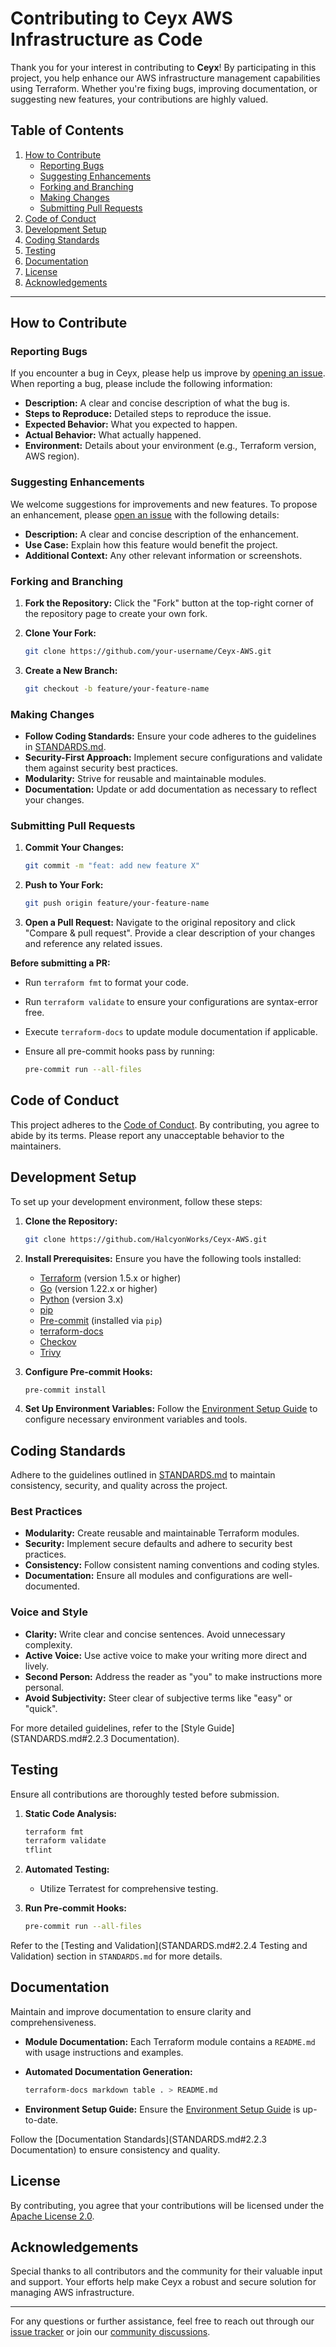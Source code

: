 # Contributing to Ceyx AWS Infrastructure as Code

Thank you for your interest in contributing to **Ceyx**! By participating in this project, you help enhance our AWS infrastructure management capabilities using Terraform. Whether you're fixing bugs, improving documentation, or suggesting new features, your contributions are highly valued.

## Table of Contents

1. [How to Contribute](#how-to-contribute)
   - [Reporting Bugs](#reporting-bugs)
   - [Suggesting Enhancements](#suggesting-enhancements)
   - [Forking and Branching](#forking-and-branching)
   - [Making Changes](#making-changes)
   - [Submitting Pull Requests](#submitting-pull-requests)
2. [Code of Conduct](#code-of-conduct)
3. [Development Setup](#development-setup)
4. [Coding Standards](#coding-standards)
5. [Testing](#testing)
6. [Documentation](#documentation)
7. [License](#license)
8. [Acknowledgements](#acknowledgements)

---

## How to Contribute

### Reporting Bugs

If you encounter a bug in Ceyx, please help us improve by [opening an issue](https://github.com/HalcyonWorks/Ceyx-AWS/issues). When reporting a bug, please include the following information:

- **Description:** A clear and concise description of what the bug is.
- **Steps to Reproduce:** Detailed steps to reproduce the issue.
- **Expected Behavior:** What you expected to happen.
- **Actual Behavior:** What actually happened.
- **Environment:** Details about your environment (e.g., Terraform version, AWS region).

### Suggesting Enhancements

We welcome suggestions for improvements and new features. To propose an enhancement, please [open an issue](https://github.com/HalcyonWorks/Ceyx-AWS/issues) with the following details:

- **Description:** A clear and concise description of the enhancement.
- **Use Case:** Explain how this feature would benefit the project.
- **Additional Context:** Any other relevant information or screenshots.

### Forking and Branching

1. **Fork the Repository:** Click the "Fork" button at the top-right corner of the repository page to create your own fork.
2. **Clone Your Fork:**

   ```bash
   git clone https://github.com/your-username/Ceyx-AWS.git
   ```

3. **Create a New Branch:**

   ```bash
   git checkout -b feature/your-feature-name
   ```

### Making Changes

- **Follow Coding Standards:** Ensure your code adheres to the guidelines in [STANDARDS.md](STANDARDS.md).
- **Security-First Approach:** Implement secure configurations and validate them against security best practices.
- **Modularity:** Strive for reusable and maintainable modules.
- **Documentation:** Update or add documentation as necessary to reflect your changes.

### Submitting Pull Requests

1. **Commit Your Changes:**

   ```bash
   git commit -m "feat: add new feature X"
   ```

2. **Push to Your Fork:**

   ```bash
   git push origin feature/your-feature-name
   ```

3. **Open a Pull Request:** Navigate to the original repository and click "Compare & pull request". Provide a clear description of your changes and reference any related issues.

**Before submitting a PR:**

- Run `terraform fmt` to format your code.
- Run `terraform validate` to ensure your configurations are syntax-error free.
- Execute `terraform-docs` to update module documentation if applicable.
- Ensure all pre-commit hooks pass by running:

  ```bash
  pre-commit run --all-files
  ```

## Code of Conduct

This project adheres to the [Code of Conduct](CODE_OF_CONDUCT.md). By contributing, you agree to abide by its terms. Please report any unacceptable behavior to the maintainers.

## Development Setup

To set up your development environment, follow these steps:

1. **Clone the Repository:**

   ```bash
   git clone https://github.com/HalcyonWorks/Ceyx-AWS.git
   ```

2. **Install Prerequisites:**
   Ensure you have the following tools installed:
   - [Terraform](https://www.terraform.io/downloads) (version 1.5.x or higher)
   - [Go](https://golang.org/dl/) (version 1.22.x or higher)
   - [Python](https://www.python.org/downloads/) (version 3.x)
   - [pip](https://pip.pypa.io/en/stable/installation/)
   - [Pre-commit](https://pre-commit.com/) (installed via `pip`)
   - [terraform-docs](https://terraform-docs.io/)
   - [Checkov](https://www.checkov.io/)
   - [Trivy](https://aquasecurity.github.io/trivy/)
3. **Configure Pre-commit Hooks:**

   ```bash
   pre-commit install
   ```

4. **Set Up Environment Variables:**
   Follow the [Environment Setup Guide](ENVIRONMENT.md) to configure necessary environment variables and tools.

## Coding Standards

Adhere to the guidelines outlined in [STANDARDS.md](STANDARDS.md) to maintain consistency, security, and quality across the project.

### Best Practices

- **Modularity:** Create reusable and maintainable Terraform modules.
- **Security:** Implement secure defaults and adhere to security best practices.
- **Consistency:** Follow consistent naming conventions and coding styles.
- **Documentation:** Ensure all modules and configurations are well-documented.

### Voice and Style

- **Clarity:** Write clear and concise sentences. Avoid unnecessary complexity.
- **Active Voice:** Use active voice to make your writing more direct and lively.
- **Second Person:** Address the reader as "you" to make instructions more personal.
- **Avoid Subjectivity:** Steer clear of subjective terms like "easy" or "quick".

For more detailed guidelines, refer to the [Style Guide](STANDARDS.md#2.2.3 Documentation).

## Testing

Ensure all contributions are thoroughly tested before submission.

1. **Static Code Analysis:**

   ```bash
   terraform fmt
   terraform validate
   tflint
   ```

2. **Automated Testing:**
   - Utilize Terratest for comprehensive testing.
3. **Run Pre-commit Hooks:**

   ```bash
   pre-commit run --all-files
   ```

Refer to the [Testing and Validation](STANDARDS.md#2.2.4 Testing and Validation) section in `STANDARDS.md` for more details.

## Documentation

Maintain and improve documentation to ensure clarity and comprehensiveness.

- **Module Documentation:** Each Terraform module contains a `README.md` with usage instructions and examples.
- **Automated Documentation Generation:**

  ```bash
  terraform-docs markdown table . > README.md
  ```

- **Environment Setup Guide:** Ensure the [Environment Setup Guide](ENVIRONMENT.md) is up-to-date.

Follow the [Documentation Standards](STANDARDS.md#2.2.3 Documentation) to ensure consistency and quality.

## License

By contributing, you agree that your contributions will be licensed under the [Apache License 2.0](LICENSE).

## Acknowledgements

Special thanks to all contributors and the community for their valuable input and support. Your efforts help make Ceyx a robust and secure solution for managing AWS infrastructure.

---

For any questions or further assistance, feel free to reach out through our [issue tracker](https://github.com/HalcyonWorks/Ceyx-AWS/issues) or join our [community discussions](https://github.com/HalcyonWorks/Ceyx-AWS/discussions).
